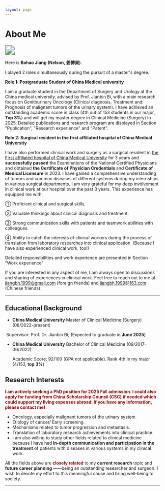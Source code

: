 ```yaml
---
layout: page
---
```


# About Me

<img src="https://nelsonjiang1999.github.io//Bohao Jiang.jpg" class="floatpic" style="zoom: 200%;" >

Here is **Bohao Jiang (Nelson, 姜博昊)**. 

I played 2 roles simultaneously during the pursuit of a master's degree.

**Role 1: Postgraduate Student of China Medical university** <br>

I am a graduate student in the Department of Surgery and Urology at the China medical university, advised by Prof. Jianbin Bi, with a main research focus on Genitourinary Oncology (Clinical diagnosis, Treatment and Prognosis of malignant tumors of the urinary system). I have achieved an outstanding academic score in class (4th out of 153 students in our major, **Top 3%**) and will get my master degree in Clinical Medicine (Surgery) in 2025.  Detailed publications and research program are displayed in Section "Publication", "Research experience" and "Patent".

**Role 2: Surgical resident in the first affiliated hospital of China Medical University**<br>

I have also performed clinical work and surgery as a surgical resident in [the First affiliated hospital of China Medical University](https://www.cmu1h.com/home) for 3 years and **successfully passed** the Examinations of the National Certified Physicians and obtained **the Certificate of Physician Credentials** and **Certificate of Medical Licensure** in 2023. I have gained a comprehensive understanding of tumors and common diseases of different systems during my internships in various surgical departments.  I am very grateful for my deep involvement in clinical work at our hospital over the past 3 years. This experience has equipped me with: <br>

① Proficient clinical and surgical skills.<br>

② Valuable thinkings about clinical diagnosis and treatment.<br>

③ Strong communication skills with patients and teamwork abilities with colleagues.<br>

④ Ability to catch the interests of clinical workers during the process of translation from laboratory researches into clinical application. (Because I have also experienced clinical work, too!)<br>

Detailed responsibilities and work experience are presented in Section "Work experience"

If you are interested in any aspect of me, I am always open to discussions and sharing of experiences in clinical work. Feel free to reach out to me at - jiangbh.1999@gmail.com (foreign friends) and jiangbh.1999@163.com (Chinese friends).

---

## Educational Background

- **China Medical University**  Master of Clinical Medicine (Surgery) (08/2022-present)<br>

​        Supervisor: Prof. Dr. Jianbin Bi;             (Expected to graduate in **June 2025**)

- **China Medical University**  Bachelor of Clinical Medicine  (09/2017-06/2022)

  Academic Score: 92/100 (GPA not applicable).  Rank 4th in my major (4/153, **top 3%**)

## Research Interests

**<font color="#990000">I am actively seeking a PhD position for 2025 Fall admission. I could also apply for funding from China Scholarship Counsil (CSC) if needed which could support my living expenses abroad. If you have any information, please contact me!</font>**

- Oncology, especially malignant tumors of the urinary system. 
- Etiology of cancer/ Early screening.
- Mechanisms related to tumor progression and metastasis.
- Translation of laboratory research achievements into clinical practice.
- I am also willing to study other fields related to clinical medicine because I have had **in-depth communication and participation in the treatment** of patients with diseases in various systems in my clinical work.

All the fields above are **<font color="#990000">closely related</font>** to my **current research** topic and **future career planning** ——being an outstanding researcher and surgeon.  I wish to devote my effort to this meaningful cause and bring well-being to society.

---




